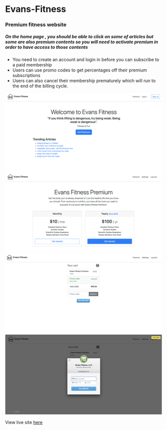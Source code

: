 # Evans-Fitness
<h3>Premium fitness website</h3>


<h5>On the home page , you should be able to click on some of articles but some are also premium contents so you will need to activate premium in order to have access to those contents
</h5>
<ul>
    <li>You need to create an account and login in before you can subscribe to a paid membership</li>
    <li>Users can use promo codes to get percentages off their premium subscriptions</li>
    <li>Users can also cancel their membership prematurely which will run to the end of the billing cycle.</li>
</ul>
<img src="/images/first.png" alt="" width="700">
<img src="/images/second.png" alt="" width="700">
<img src="/images/third.png" alt="" width="700">
<img src="/images/forth.png" alt="" width="700">

View live site <a href="https://still-beach-39111.herokuapp.com">here</a>
